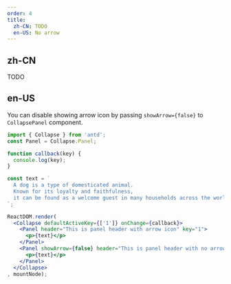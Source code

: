 ```yaml
---
order: 4
title:
  zh-CN: TODO
  en-US: No arrow
---
```


## zh-CN

TODO

## en-US

You can disable showing arrow icon by passing `showArrow={false}` to `CollapsePanel` component.

````jsx
import { Collapse } from 'antd';
const Panel = Collapse.Panel;

function callback(key) {
  console.log(key);
}

const text = `
  A dog is a type of domesticated animal.
  Known for its loyalty and faithfulness,
  it can be found as a welcome guest in many households across the world.
`;

ReactDOM.render(
  <Collapse defaultActiveKey={['1']} onChange={callback}>
    <Panel header="This is panel header with arrow icon" key="1">
      <p>{text}</p>
    </Panel>
    <Panel showArrow={false} header="This is panel header with no arrow icon" key="2">
      <p>{text}</p>
    </Panel>
  </Collapse>
, mountNode);
````
